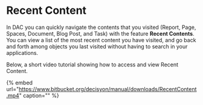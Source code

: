 # Recent Content

In DAC you can quickly navigate the contents that you visited \(Report, Page, Spaces, Document, Blog Post, and Task\) with the feature **Recent Contents**. You can view a list of the most recent content you have visited, and go back and forth among objects you last visited without having to search in your applications.

Below, a short video tutorial showing how to access and view Recent Content.

{% embed url="https://www.bitbucket.org/decisyon/manual/downloads/RecentContent.mp4" caption="" %}

